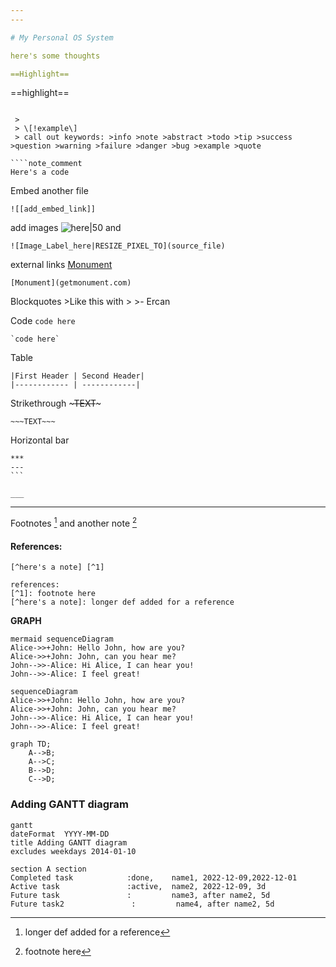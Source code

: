 ```yaml
---
---

# My Personal OS System

here's some thoughts

==Highlight==

````
==highlight==
````

 > 
 > \[!example\]
 > call out keywords: >info >note >abstract >todo >tip >success >question >warning >failure >danger >bug >example >quote

````note_comment
Here's a code
````

Embed another file

````
![[add_embed_link]]
````

add images ![here|50](https://publish-01.obsidian.md/access/f786db9fac45774fa4f0d8112e232d67/og-image.png) and 

````
![Image_Label_here|RESIZE_PIXEL_TO](source_file)
````

external links [Monument](getmonument.com)

````
[Monument](getmonument.com)
````

Blockquotes
\>Like this with >
\>- Ercan

Code `code here`

````
`code here`
````

Table

````
|First Header | Second Header| 
|------------ | ------------|
````

Strikethrough ~~~TEXT~~~

````
~~~TEXT~~~
````

Horizontal bar

````
***
---
```

___
````

---

Footnotes [^here's a note] and another note [^1]

#### References:

[^here's a note]: longer def added for a reference
[^1]: footnote here

````
[^here's a note] [^1]

references: 
[^1]: footnote here
[^here's a note]: longer def added for a reference
````

**GRAPH**

````
mermaid sequenceDiagram 
Alice->>+John: Hello John, how are you? 
Alice->>+John: John, can you hear me? 
John-->>-Alice: Hi Alice, I can hear you! 
John-->>-Alice: I feel great! 
````

````mermaid
sequenceDiagram 
Alice->>+John: Hello John, how are you? 
Alice->>+John: John, can you hear me? 
John-->>-Alice: Hi Alice, I can hear you! 
John-->>-Alice: I feel great! 
````

````mermaid
graph TD;
    A-->B;
    A-->C;
    B-->D;
    C-->D;
````

### Adding GANTT diagram

````mermaid
gantt
dateFormat  YYYY-MM-DD
title Adding GANTT diagram
excludes weekdays 2014-01-10

section A section
Completed task            :done,    name1, 2022-12-09,2022-12-01
Active task               :active,  name2, 2022-12-09, 3d
Future task               :         name3, after name2, 5d
Future task2               :         name4, after name2, 5d

````
